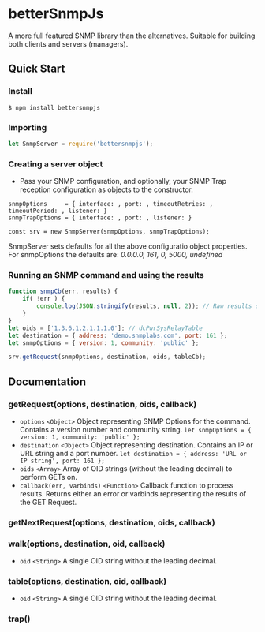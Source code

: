 # betterSnmpJs
A more full featured SNMP library than the alternatives. Suitable for building both clients and servers (managers).

## Quick Start
### Install
`$ npm install bettersnmpjs`
### Importing
```js
let SnmpServer = require('bettersnmpjs');
```
### Creating a server object
- Pass your SNMP configuration, and optionally, your SNMP Trap reception configuration as objects to the constructor.

```
snmpOptions     = { interface: , port: , timeoutRetries: , timeoutPeriod: , listener: } 
snmpTrapOptions = { interface: , port: , listener: }

const srv = new SnmpServer(snmpOptions, snmpTrapOptions);
```
SnmpServer sets defaults for all the above configuratio object properties. For snmpOptions the defaults are: _0.0.0.0, 161, 0, 5000, undefined_

### Running an SNMP command and using the results
```js
function snmpCb(err, results) {
    if( !err ) {
        console.log(JSON.stringify(results, null, 2)); // Raw results of completed Task (or a TaskId for submitImage calls)
    }
}
let oids = ['1.3.6.1.2.1.1.1.0']; // dcPwrSysRelayTable
let destination = { address: 'demo.snmplabs.com', port: 161 };
let snmpOptions = { version: 1, community: 'public' };

srv.getRequest(snmpOptions, destination, oids, tableCb);
```
 
  
   
## Documentation
### getRequest(options, destination, oids, callback)
- `options` `<Object>` Object representing SNMP Options for the command. Contains a version number and community string. `let snmpOptions = { version: 1, community: 'public' };`
- `destination` `<Object>` Object representing destination. Contains an IP or URL string and a port number. `let destination = { address: 'URL or IP string', port: 161 };`
- `oids` `<Array>` Array of OID strings (without the leading decimal) to perform GETs on. 
- `callback(err, varbinds)` `<Function>` Callback function to process results. Returns either an error or varbinds representing the results of the GET Request.


### getNextRequest(options, destination, oids, callback)
 
 
### walk(options, destination, oid, callback)
- `oid` `<String>` A single OID string without the leading decimal. 

 
 
### table(options, destination, oid, callback)
- `oid` `<String>` A single OID string without the leading decimal. 
 
  
### trap()
<in development>

      
